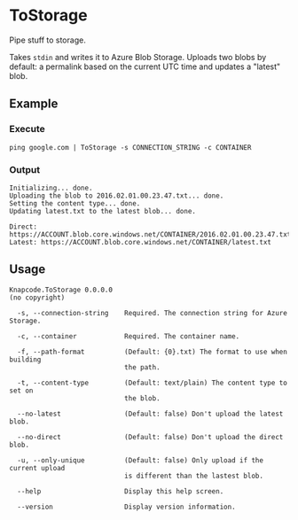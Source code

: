 # ToStorage
Pipe stuff to storage.

Takes `stdin` and writes it to Azure Blob Storage. Uploads two blobs by default: a permalink based on the current UTC time and updates a "latest" blob. 

## Example

### Execute

```
ping google.com | ToStorage -s CONNECTION_STRING -c CONTAINER
```

### Output

```
Initializing... done.
Uploading the blob to 2016.02.01.00.23.47.txt... done.
Setting the content type... done.
Updating latest.txt to the latest blob... done.

Direct: https://ACCOUNT.blob.core.windows.net/CONTAINER/2016.02.01.00.23.47.txt
Latest: https://ACCOUNT.blob.core.windows.net/CONTAINER/latest.txt
```

## Usage

```
Knapcode.ToStorage 0.0.0.0
(no copyright)

  -s, --connection-string    Required. The connection string for Azure Storage.

  -c, --container            Required. The container name.

  -f, --path-format          (Default: {0}.txt) The format to use when building
                             the path.

  -t, --content-type         (Default: text/plain) The content type to set on
                             the blob.

  --no-latest                (Default: false) Don't upload the latest blob.

  --no-direct                (Default: false) Don't upload the direct blob.

  -u, --only-unique          (Default: false) Only upload if the current upload
                             is different than the lastest blob.

  --help                     Display this help screen.

  --version                  Display version information.
```
